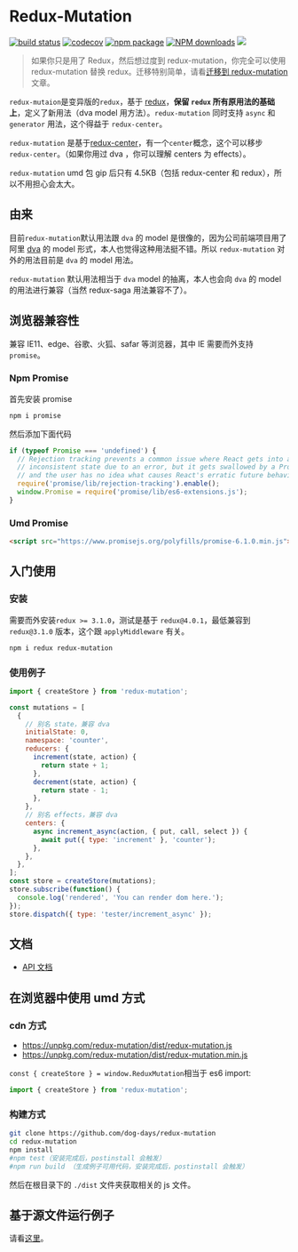 # Redux-Mutation

[![build status](https://travis-ci.org/dog-days/redux-mutation.svg?branch=master)](https://travis-ci.org/dog-days/redux-mutation) [![codecov](https://codecov.io/gh/dog-days/redux-mutation/branch/master/graph/badge.svg)](https://codecov.io/gh/dog-days/redux-mutation) [![npm package](https://badge.fury.io/js/redux-mutation.svg)](https://www.npmjs.org/package/redux-mutation) [![NPM downloads](http://img.shields.io/npm/dm/redux-mutation.svg)](https://npmjs.org/package/redux-mutation) ![](https://img.shields.io/badge/minzipped%20size-4.5kb-brightgreen.svg)

> 如果你只是用了 Redux，然后想过度到 redux-mutation，你完全可以使用 redux-mutation 替换 redux。迁移特别简单，请看[迁移到 redux-mutation](./docs/other/migrating.md)文章。

`redux-mutaion`是变异版的`redux`，基于 [redux](https://redux.js.org/)，**保留 `redux` 所有原用法的基础上**，定义了新用法（dva model 用方法）。`redux-mutation` 同时支持 `async` 和 `generator` 用法，这个得益于 `redux-center`。

`redux-mutation` 是基于[redux-center](https://github.com/dog-days/redux-center)，有一个`center`概念，这个可以移步 `redux-center`。（如果你用过 dva ，你可以理解 centers 为 effects）。

`redux-mutation` umd 包 gip 后只有 4.5KB（包括 redux-center 和 redux），所以不用担心会太大。

## 由来

目前`redux-mutation`默认用法跟 `dva` 的 model 是很像的，因为公司前端项目用了阿里 [dva](https://github.com/dvajs/dva) 的 model 形式，本人也觉得这种用法挺不错。所以 `redux-mutation` 对外的用法目前是 `dva` 的 model 用法。

`redux-mutation` 默认用法相当于 `dva` model 的抽离，本人也会向 `dva` 的 model 的用法进行兼容（当然 redux-saga 用法兼容不了）。

## 浏览器兼容性

兼容 IE11、edge、谷歌、火狐、safar 等浏览器，其中 IE 需要而外支持`promise`。

### Npm Promise

首先安装 promise

```sh
npm i promise
```

然后添加下面代码

```js
if (typeof Promise === 'undefined') {
  // Rejection tracking prevents a common issue where React gets into an
  // inconsistent state due to an error, but it gets swallowed by a Promise,
  // and the user has no idea what causes React's erratic future behavior.
  require('promise/lib/rejection-tracking').enable();
  window.Promise = require('promise/lib/es6-extensions.js');
}
```

### Umd Promise

```html
<script src="https://www.promisejs.org/polyfills/promise-6.1.0.min.js"></script>
```

## 入门使用

### 安装

需要而外安装`redux >= 3.1.0`，测试是基于 `redux@4.0.1`，最低兼容到 `redux@3.1.0` 版本，这个跟 `applyMiddleware` 有关。

```sh
npm i redux redux-mutation
```

### 使用例子

```js
import { createStore } from 'redux-mutation';

const mutations = [
  {
    // 别名 state，兼容 dva
    initialState: 0,
    namespace: 'counter',
    reducers: {
      increment(state, action) {
        return state + 1;
      },
      decrement(state, action) {
        return state - 1;
      },
    },
    // 别名 effects，兼容 dva
    centers: {
      async increment_async(action, { put, call, select }) {
        await put({ type: 'increment' }, 'counter');
      },
    },
  },
];
const store = createStore(mutations);
store.subscribe(function() {
  console.log('rendered', 'You can render dom here.');
});
store.dispatch({ type: 'tester/increment_async' });
```

## 文档

- [API 文档](./docs/api/README.md)

## 在浏览器中使用 umd 方式

### cdn 方式

- https://unpkg.com/redux-mutation/dist/redux-mutation.js
- https://unpkg.com/redux-mutation/dist/redux-mutation.min.js

`const { createStore } = window.ReduxMutation`相当于 es6 import:

```js
import { createStore } from 'redux-mutation';
```

### 构建方式

```sh
git clone https://github.com/dog-days/redux-mutation
cd redux-mutation
npm install
#npm test（安装完成后，postinstall 会触发）
#npm run build （生成例子可用代码，安装完成后，postinstall 会触发）
```

然后在根目录下的 `./dist` 文件夹获取相关的 js 文件。

## 基于源文件运行例子

请看[这里](https://github.com/dog-days/redux-mutation/tree/master/examples)。
